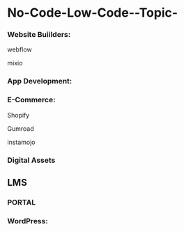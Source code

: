# No-Code-Low-Code--Topic-


### Website Buiilders:

webflow

mixio

### App Development:

### E-Commerce:

Shopify

Gumroad

instamojo


### Digital Assets

## LMS

### PORTAL

### WordPress:

